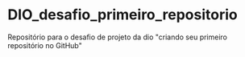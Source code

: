 # DIO_desafio_primeiro_repositorio
Repositório para o desafio de projeto da dio "criando seu primeiro repositório no GitHub" 
